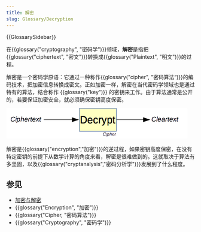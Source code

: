 ```yaml
---
title: 解密
slug: Glossary/Decryption
---
```


{{GlossarySidebar}}

在{{glossary("cryptography", "密码学")}}领域，**解密**是指把{{glossary("ciphertext", "密文")}}转换成{{glossary("Plaintext", "明文")}}的过程。

解密是一个密码学原语：它通过一种称作{{glossary("cipher", "密码算法“)}}的编码技术，把加密信息转换成密文。正如加密一样，解密在当代密码学领域也是通过特有的算法，结合称作 {{glossary("key")}} 的密钥来工作。由于算法通常是公开的，若要保证加密安全，就必须确保密钥高度保密。

![解密原理](decryption.png)

解密是{{glossary("encryption","加密")}}的逆过程，如果密钥高度保密，在没有特定密钥的前提下从数学计算的角度来看，解密是很难做到的。这就取决于算法有多坚固，以及{{glossary("cryptanalysis","密码分析学")}}发展到了什么程度。

## 参见

- [加密与解密](/zh-CN/docs/Encryption_and_Decryption)
- {{glossary("Encryption", "加密")}}
- {{glossary("Cipher, "密码算法")}}
- {{glossary("Cryptography", "密码学")}}
